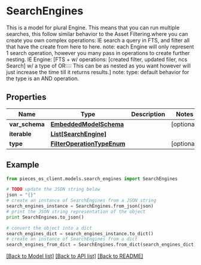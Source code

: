 # SearchEngines

This is a model for plural Engine. This means that you can run multiple searches, this follow similar behavior to the Asset Filtering.where you can create you own complex operations: IE search a query in FTS, and filter all that have the create from here to here.  note: each Engine will only represent 1 search operation, however you many pass in operations to create further nesting. IE  Engine: [FTS + w/ operations: [created filter, updated filer, ncs Search] w/ a type of OR:::: This can be as nested as you want however will just increase the time till it returns results.]  note: type: default behavior for the type is an AND operation.

## Properties
Name | Type | Description | Notes
------------ | ------------- | ------------- | -------------
**var_schema** | [**EmbeddedModelSchema**](EmbeddedModelSchema.md) |  | [optional] 
**iterable** | [**List[SearchEngine]**](SearchEngine.md) |  | 
**type** | [**FilterOperationTypeEnum**](FilterOperationTypeEnum.md) |  | [optional] 

## Example

```python
from pieces_os_client.models.search_engines import SearchEngines

# TODO update the JSON string below
json = "{}"
# create an instance of SearchEngines from a JSON string
search_engines_instance = SearchEngines.from_json(json)
# print the JSON string representation of the object
print SearchEngines.to_json()

# convert the object into a dict
search_engines_dict = search_engines_instance.to_dict()
# create an instance of SearchEngines from a dict
search_engines_from_dict = SearchEngines.from_dict(search_engines_dict)
```
[[Back to Model list]](../README.md#documentation-for-models) [[Back to API list]](../README.md#documentation-for-api-endpoints) [[Back to README]](../README.md)


